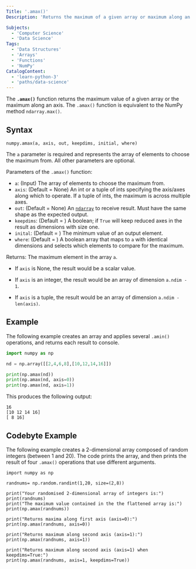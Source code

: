 ```yaml
---
Title: '.amax()'
Description: 'Returns the maximum of a given array or maximum along an axis.'

Subjects:
  - 'Computer Science'
  - 'Data Science'
Tags:
  - 'Data Structures'
  - 'Arrays'
  - 'Functions'
  - 'NumPy'
CatalogContent:
  - 'learn-python-3'
  - 'paths/data-science'
---
```


The **`.amax()`** function returns the maximum value of a given array or the maximum along an axis. The `.amax()` function is equivalent to the NumPy method `ndarray.max()`.


## Syntax

```pseudo
numpy.amax(a, axis, out, keepdims, initial, where)
```

The `a` parameter is required and represents the array of elements to choose the maximum from. All other parameters are optional.

Parameters of the `.amax()` function:

- `a`: (Input) The array of elements to choose the maximum from.
- `axis`: (Default = None) An int or a tuple of ints specifying the axis/axes along which to operate. If a tuple of ints, the maximum is across multiple axes.
- `out`: (Default = None) An [`ndarray`](https://www.codecademy.com/resources/docs/numpy/ndarray) to receive result. Must have the same shape as the expected output.
- `keepdims`: (Default = <no value>) A boolean; if `True` will keep reduced axes in the result as dimensions with size one.
- `inital`: (Default = <no value>) The minimum value of an output element.
- `where`: (Default = <no value>) A boolean array that maps to `a` with identical dimensions and selects which elements to compare for the maximum.

Returns:
The maximum element in the array `a`.
- If `axis` is None, the result would be a scalar value.

- If `axis` is an integer, the result would be an array of dimension `a.ndim - 1`.

- If `axis` is a tuple, the result would be an array of dimension `a.ndim - len(axis)`.


## Example

The following example creates an array and applies several `.amin()` operations, and returns each result to console.


```py
import numpy as np

nd = np.array([[2,4,6,8],[10,12,14,16]])

print(np.amax(nd))
print(np.amax(nd, axis=0))
print(np.amax(nd, axis=1))
```

This produces the following output:

```shell
16
[10 12 14 16]
[ 8 16]
```

## Codebyte Example

The following example creates a 2-dimensional array composed of random integers (between 1 and 20). The code prints the array, and then prints the result of four `.amax()` operations that use different arguments.


```codebyte/python
import numpy as np

randnums= np.random.randint(1,20, size=(2,8))

print("Your randomised 2-dimensional array of integers is:")
print(randnums)
print("The maximum value contained in the the flattened array is:")
print(np.amax(randnums))

print("Returns maxima along first axis (axis=0):")
print(np.amax(randnums, axis=0))

print("Returns maximum along second axis (axis=1):")
print(np.amax(randnums, axis=1))

print("Returns maximum along second axis (axis=1) when keepdims=True:")
print(np.amax(randnums, axis=1, keepdims=True))
```